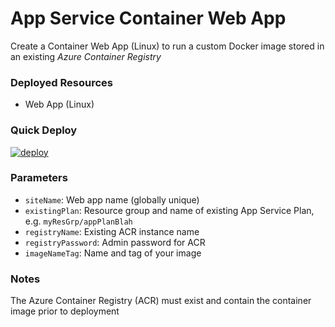 # App Service Container Web App
Create a Container Web App (Linux) to run a custom Docker image stored in an existing *Azure Container Registry*

### Deployed Resources
- Web App (Linux)

### Quick Deploy
[![deploy](https://raw.githubusercontent.com/benc-uk/azure-arm/master/etc/azuredeploy.png)](https://portal.azure.com/#create/Microsoft.Template/uri/https%3A%2F%2Fraw.githubusercontent.com%2Fbenc-uk%2Fazure-arm%2Fmaster%2Fweb%2Fcontainer-acr%2Fazuredeploy.json)  

### Parameters
- `siteName`: Web app name (globally unique)
- `existingPlan`: Resource group and name of existing App Service Plan, e.g. `myResGrp/appPlanBlah`
- `registryName`: Existing ACR instance name 
- `registryPassword`: Admin password for ACR
- `imageNameTag`: Name and tag of your image

### Notes
The Azure Container Registry (ACR) must exist and contain the container image prior to deployment
